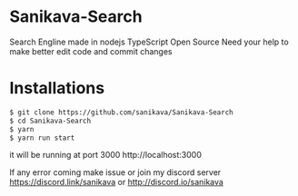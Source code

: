 # Sanikava-Search
Search Engline made in nodejs TypeScript Open Source Need your help to make better edit code and commit changes

# Installations
```bash
$ git clone https://github.com/sanikava/Sanikava-Search
$ cd Sanikava-Search
$ yarn
$ yarn run start
```
it will be running at port 3000
http://localhost:3000

If any error coming make issue or join my discord server https://discord.link/sanikava or http://discord.io/sanikava
